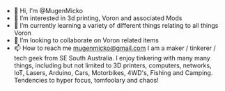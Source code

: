 - 👋 Hi, I’m @MugenMicko
- 👀 I’m interested in 3d printing, Voron and associated Mods
- 🌱 I’m currently learning a variety of different things relating to all things Voron
- 💞️ I’m looking to collaborate on Voron related items
- 📫 How to reach me mugenmicko@gmail.com
I am a maker / tinkerer / tech geek from SE South Australia. I enjoy tinkering with many many things, including but not limited to 3D printers, computers, networks, IoT, Lasers, Arduino, Cars, Motorbikes, 4WD's, Fishing and Camping. Tendencies to hyper focus, tomfoolary and chaos!
<!---
MugenMicko/MugenMicko is a ✨ special ✨ repository because its `README.md` (this file) appears on your GitHub profile.
You can click the Preview link to take a look at your changes.
--->
